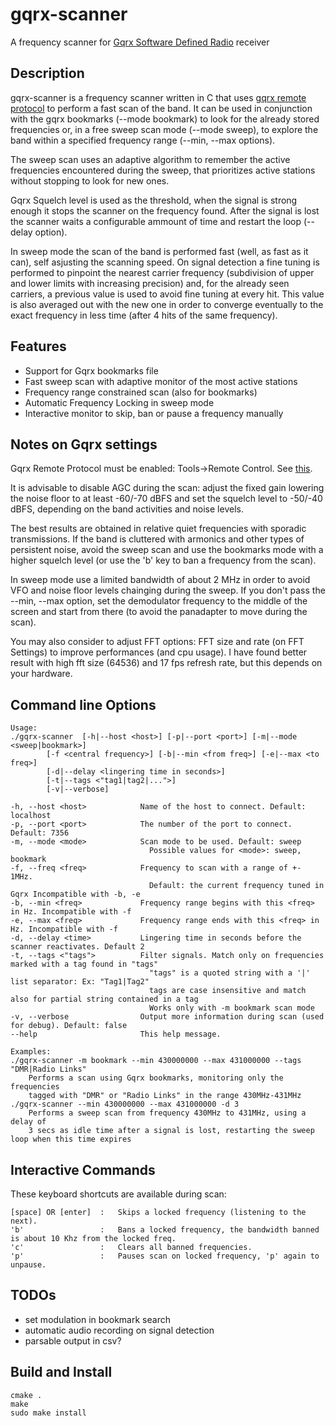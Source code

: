 # gqrx-scanner
A frequency scanner for [Gqrx Software Defined Radio](http://gqrx.dk/) receiver
## Description

gqrx-scanner is a frequency scanner written in C that uses [gqrx remote protocol](http://gqrx.dk/doc/remote-control) to perform a fast scan of the band. It can be used in conjunction with the gqrx bookmarks (--mode bookmark) to look for the already stored frequencies or, in a free sweep scan mode (--mode sweep), to explore the band within a specified frequency range (--min, --max options). 

The sweep scan uses an adaptive algorithm to remember the active frequencies encountered during the sweep, that prioritizes active stations without stopping to look for new ones. 

Gqrx Squelch level is used as the threshold, when the signal is strong enough it stops the scanner on the frequency found.
After the signal is lost the scanner waits a configurable ammount of time and restart the loop (--delay option). 

In sweep mode the scan of the band is performed fast (well, as fast as it can), self asjusting the scanning speed. On signal detection a fine tuning is performed to pinpoint the nearest carrier frequency (subdivision of upper and lower limits with increasing precision) and, for the already seen carriers, a previous value is used to avoid fine tuning at every hit. This value is also averaged out with the new one in order to converge eventually to the exact frequency in less time (after 4 hits of the same frequency).

## Features
* Support for Gqrx bookmarks file
* Fast sweep scan with adaptive monitor of the most active stations 
* Frequency range constrained scan (also for bookmarks)
* Automatic Frequency Locking in sweep mode
* Interactive monitor to skip, ban or pause a frequency manually

## Notes on Gqrx settings
Gqrx Remote Protocol must be enabled: Tools->Remote Control. See [this](http://gqrx.dk/doc/remote-control).

It is advisable to disable AGC during the scan: adjust the fixed gain lowering the noise floor to at least -60/-70 dBFS and set the squelch level to -50/-40 dBFS, depending on the band activities and noise levels.

The best results are obtained in relative quiet frequencies with sporadic transmissions. If the band is cluttered with armonics and other types of persistent noise, avoid the sweep scan and use the bookmarks mode with a higher squelch level (or use the 'b' key to ban a frequency from the scan). 

In sweep mode use a limited bandwidth of about 2 MHz in order to avoid VFO and noise floor levels chainging during the sweep.
If you don't pass the --min, --max option, set the demodulator frequency to the middle of the screen and start from there (to avoid the panadapter to move during the scan).

You may also consider to adjust FFT options: FFT size and rate (on FFT Settings) to improve performances (and cpu usage).
I have found better result with high fft size (64536) and 17 fps refresh rate, but this depends on your hardware.

## Command line Options
```
Usage:
./gqrx-scanner	[-h|--host <host>] [-p|--port <port>] [-m|--mode <sweep|bookmark>]
		[-f <central frequency>] [-b|--min <from freq>] [-e|--max <to freq>]
		[-d|--delay <lingering time in seconds>]
		[-t|--tags <"tag1|tag2|...">]
		[-v|--verbose]

-h, --host <host>            Name of the host to connect. Default: localhost
-p, --port <port>            The number of the port to connect. Default: 7356
-m, --mode <mode>            Scan mode to be used. Default: sweep
                               Possible values for <mode>: sweep, bookmark
-f, --freq <freq>            Frequency to scan with a range of +- 1MHz.
                               Default: the current frequency tuned in Gqrx Incompatible with -b, -e
-b, --min <freq>             Frequency range begins with this <freq> in Hz. Incompatible with -f
-e, --max <freq>             Frequency range ends with this <freq> in Hz. Incompatible with -f
-d, --delay <time>           Lingering time in seconds before the scanner reactivates. Default 2
-t, --tags <"tags">          Filter signals. Match only on frequencies marked with a tag found in "tags"
                               "tags" is a quoted string with a '|' list separator: Ex: "Tag1|Tag2"
                               tags are case insensitive and match also for partial string contained in a tag 
                               Works only with -m bookmark scan mode
-v, --verbose                Output more information during scan (used for debug). Default: false
--help                       This help message.

Examples:
./gqrx-scanner -m bookmark --min 430000000 --max 431000000 --tags "DMR|Radio Links"
	Performs a scan using Gqrx bookmarks, monitoring only the frequencies
	tagged with "DMR" or "Radio Links" in the range 430MHz-431MHz
./gqrx-scanner --min 430000000 --max 431000000 -d 3
	Performs a sweep scan from frequency 430MHz to 431MHz, using a delay of 
	3 secs as idle time after a signal is lost, restarting the sweep loop when this time expires

```

## Interactive Commands 
These keyboard shortcuts are available during scan:
```
[space] OR [enter]  :   Skips a locked frequency (listening to the next).
'b'                 :   Bans a locked frequency, the bandwidth banned is about 10 Khz from the locked freq. 
'c'                 :   Clears all banned frequencies.
'p'                 :   Pauses scan on locked frequency, 'p' again to unpause. 
```


## TODOs
* set modulation in bookmark search 
* automatic audio recording on signal detection
* parsable output in csv?


## Build and Install
```
cmake .
make
sudo make install
```

